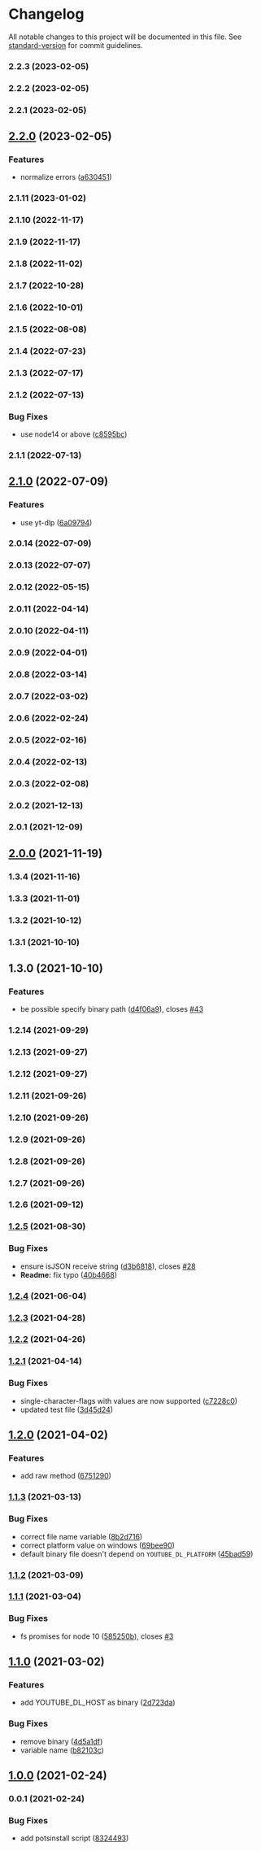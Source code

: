 # Changelog

All notable changes to this project will be documented in this file. See [standard-version](https://github.com/conventional-changelog/standard-version) for commit guidelines.

### 2.2.3 (2023-02-05)

### 2.2.2 (2023-02-05)

### 2.2.1 (2023-02-05)

## [2.2.0](https://github.com/microlinkhq/youtube-dl-exec/compare/v2.1.11...v2.2.0) (2023-02-05)


### Features

* normalize errors ([a630451](https://github.com/microlinkhq/youtube-dl-exec/commit/a630451a4282f6ed527db9140676f563e97ad284))

### 2.1.11 (2023-01-02)

### 2.1.10 (2022-11-17)

### 2.1.9 (2022-11-17)

### 2.1.8 (2022-11-02)

### 2.1.7 (2022-10-28)

### 2.1.6 (2022-10-01)

### 2.1.5 (2022-08-08)

### 2.1.4 (2022-07-23)

### 2.1.3 (2022-07-17)

### 2.1.2 (2022-07-13)


### Bug Fixes

* use node14 or above ([c8595bc](https://github.com/microlinkhq/youtube-dl-exec/commit/c8595bcaf4b68ef74c7c5ed8a7f385e4bdbe0435))

### 2.1.1 (2022-07-13)

## [2.1.0](https://github.com/microlinkhq/youtube-dl-exec/compare/v2.0.14...v2.1.0) (2022-07-09)


### Features

* use yt-dlp ([6a09794](https://github.com/microlinkhq/youtube-dl-exec/commit/6a097940387e863f4d4f59171e4d99cb4e29932c))

### 2.0.14 (2022-07-09)

### 2.0.13 (2022-07-07)

### 2.0.12 (2022-05-15)

### 2.0.11 (2022-04-14)

### 2.0.10 (2022-04-11)

### 2.0.9 (2022-04-01)

### 2.0.8 (2022-03-14)

### 2.0.7 (2022-03-02)

### 2.0.6 (2022-02-24)

### 2.0.5 (2022-02-16)

### 2.0.4 (2022-02-13)

### 2.0.3 (2022-02-08)

### 2.0.2 (2021-12-13)

### 2.0.1 (2021-12-09)

## [2.0.0](https://github.com/microlinkhq/youtube-dl-exec/compare/v1.3.4...v2.0.0) (2021-11-19)

### 1.3.4 (2021-11-16)

### 1.3.3 (2021-11-01)

### 1.3.2 (2021-10-12)

### 1.3.1 (2021-10-10)

## 1.3.0 (2021-10-10)


### Features

* be possible specify binary path ([d4f06a9](https://github.com/microlinkhq/youtube-dl-exec/commit/d4f06a9967c4f654dc532105b74a5669f689bc39)), closes [#43](https://github.com/microlinkhq/youtube-dl-exec/issues/43)

### 1.2.14 (2021-09-29)

### 1.2.13 (2021-09-27)

### 1.2.12 (2021-09-27)

### 1.2.11 (2021-09-26)

### 1.2.10 (2021-09-26)

### 1.2.9 (2021-09-26)

### 1.2.8 (2021-09-26)

### 1.2.7 (2021-09-26)

### 1.2.6 (2021-09-12)

### [1.2.5](https://github.com/microlinkhq/youtube-dl-exec/compare/v1.2.4...v1.2.5) (2021-08-30)


### Bug Fixes

* ensure isJSON receive string  ([d3b6818](https://github.com/microlinkhq/youtube-dl-exec/commit/d3b6818feb4b5917cf1d5d49673a3a6db26bdf49)), closes [#28](https://github.com/microlinkhq/youtube-dl-exec/issues/28)
* **Readme:** fix typo ([40b4668](https://github.com/microlinkhq/youtube-dl-exec/commit/40b4668d3c5319cce9ae674bc4cfa8d40cebf634))

### [1.2.4](https://github.com/microlinkhq/youtube-dl-exec/compare/v1.2.3...v1.2.4) (2021-06-04)

### [1.2.3](https://github.com/microlinkhq/youtube-dl-exec/compare/v1.2.2...v1.2.3) (2021-04-28)

### [1.2.2](https://github.com/microlinkhq/youtube-dl-exec/compare/v1.2.1...v1.2.2) (2021-04-26)

### [1.2.1](https://github.com/microlinkhq/youtube-dl-exec/compare/v1.2.0...v1.2.1) (2021-04-14)


### Bug Fixes

* single-character-flags with values are now supported ([c7228c0](https://github.com/microlinkhq/youtube-dl-exec/commit/c7228c0e0464bd8aa9753043a5f88b6a76eb826e))
* updated test file ([3d45d24](https://github.com/microlinkhq/youtube-dl-exec/commit/3d45d248165c6fcc4c06f2195e6e911199163966))

## [1.2.0](https://github.com/microlinkhq/youtube-dl-exec/compare/v1.1.3...v1.2.0) (2021-04-02)


### Features

* add raw method ([6751290](https://github.com/microlinkhq/youtube-dl-exec/commit/6751290e306a86d469c160e419ddda3fa3d7ac14))

### [1.1.3](https://github.com/microlinkhq/youtube-dl-exec/compare/v1.1.2...v1.1.3) (2021-03-13)


### Bug Fixes

* correct file name variable ([8b2d716](https://github.com/microlinkhq/youtube-dl-exec/commit/8b2d716f1c4a6bfd8ed8de9429bca4fc691ce967))
* correct platform value on windows ([69bee90](https://github.com/microlinkhq/youtube-dl-exec/commit/69bee904bdd86cc89afae8458dbeed5d62f4b4c3))
* default binary file doesn't depend on `YOUTUBE_DL_PLATFORM` ([45bad59](https://github.com/microlinkhq/youtube-dl-exec/commit/45bad5964f03bd7490ac9cdc0b9694397cc257d7))

### [1.1.2](https://github.com/microlinkhq/youtube-dl-exec/compare/v1.1.1...v1.1.2) (2021-03-09)

### [1.1.1](https://github.com/microlinkhq/youtube-dl-exec/compare/v1.1.0...v1.1.1) (2021-03-04)


### Bug Fixes

* fs promises for node 10 ([585250b](https://github.com/microlinkhq/youtube-dl-exec/commit/585250bcc0a65059db02fe16531330d92885eac7)), closes [#3](https://github.com/microlinkhq/youtube-dl-exec/issues/3)

## [1.1.0](https://github.com/microlinkhq/youtube-dl-exec/compare/v1.0.0...v1.1.0) (2021-03-02)


### Features

* add YOUTUBE_DL_HOST as binary ([2d723da](https://github.com/microlinkhq/youtube-dl-exec/commit/2d723da9c78493d7d6032b87b7aab6f0d09bfdf8))


### Bug Fixes

* remove binary ([4d5a1df](https://github.com/microlinkhq/youtube-dl-exec/commit/4d5a1dfad3bab3e16c209d9ee80797d5e06be81b))
* variable name ([b82103c](https://github.com/microlinkhq/youtube-dl-exec/commit/b82103cc070ad84879e4d7559ee044fd4e7591f6))

## [1.0.0](https://github.com/microlinkhq/youtube-dl-exec/compare/v0.0.1...v1.0.0) (2021-02-24)

### 0.0.1 (2021-02-24)


### Bug Fixes

* add potsinstall script ([8324493](https://github.com/microlinkhq/youtube-dl-exec/commit/8324493550cfc85799fdd5046396f5b2a987f148))
